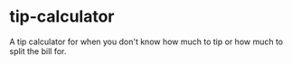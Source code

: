 # tip-calculator
A tip calculator for when you don't know how much to tip or how much to split the bill for.
